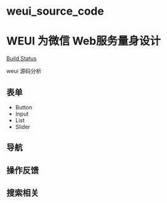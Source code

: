 # weui_source_code
WEUI 为微信 Web服务量身设计
===

[Build Status](https://travis-ci.org/Tencent/weui.svg?branch=master)

weui 源码分析

## 表单
   - Button
   - Input
   - List
   - Slider

## 导航

## 操作反馈

## 搜索相关